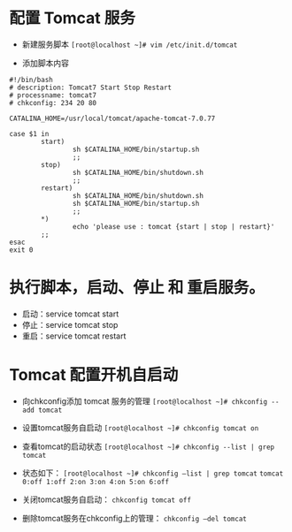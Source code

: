 # 配置 Tomcat 服务

+ 新建服务脚本
`[root@localhost ~]# vim /etc/init.d/tomcat`

+ 添加脚本内容
```
#!/bin/bash
# description: Tomcat7 Start Stop Restart
# processname: tomcat7
# chkconfig: 234 20 80

CATALINA_HOME=/usr/local/tomcat/apache-tomcat-7.0.77

case $1 in
        start)
                sh $CATALINA_HOME/bin/startup.sh
                ;;
        stop)
                sh $CATALINA_HOME/bin/shutdown.sh
                ;;
        restart)
                sh $CATALINA_HOME/bin/shutdown.sh
                sh $CATALINA_HOME/bin/startup.sh
                ;;
        *)
                echo 'please use : tomcat {start | stop | restart}'
        ;;
esac
exit 0
```

# 执行脚本，启动、停止 和 重启服务。
+ 启动：service tomcat start
+ 停止：service tomcat stop
+ 重启：service tomcat restart

# Tomcat 配置开机自启动

+ 向chkconfig添加 tomcat 服务的管理
`[root@localhost ~]# chkconfig --add tomcat`

+ 设置tomcat服务自启动
`[root@localhost ~]# chkconfig tomcat on`

+ 查看tomcat的启动状态
`[root@localhost ~]# chkconfig --list | grep tomcat`

+ 状态如下：
`[root@localhost ~]# chkconfig –list | grep tomcat`
`tomcat 0:off 1:off 2:on 3:on 4:on 5:on 6:off`

+ 关闭tomcat服务自启动：
`chkconfig tomcat off`

+ 删除tomcat服务在chkconfig上的管理：
`chkconfig –del tomcat`
